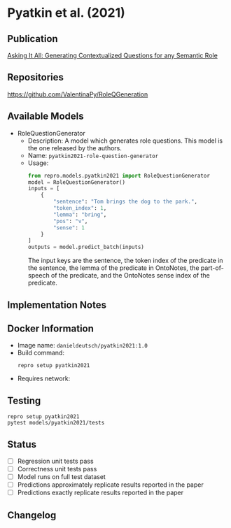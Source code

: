 # Pyatkin et al. (2021)

## Publication
[Asking It All: Generating Contextualized Questions for any Semantic Role](https://arxiv.org/abs/2109.04832)

## Repositories
https://github.com/ValentinaPy/RoleQGeneration

## Available Models
- RoleQuestionGenerator
  - Description: A model which generates role questions.
  This model is the one released by the authors.
  - Name: `pyatkin2021-role-question-generator`
  - Usage:
    ```python
    from repro.models.pyatkin2021 import RoleQuestionGenerator
    model = RoleQuestionGenerator()
    inputs = [
        {
            "sentence": "Tom brings the dog to the park.",
            "token_index": 1,
            "lemma": "bring",
            "pos": "v",
            "sense": 1
        }
    ]
    outputs = model.predict_batch(inputs)
    ```
    The input keys are the sentence, the token index of the predicate in the sentence, the lemma of the predicate in OntoNotes, the part-of-speech of the predicate, and the OntoNotes sense index of the predicate. 
    
## Implementation Notes
    
## Docker Information
- Image name: `danieldeutsch/pyatkin2021:1.0`
- Build command:
  ```shell script
  repro setup pyatkin2021
  ```
- Requires network:
  
## Testing
```shell script
repro setup pyatkin2021
pytest models/pyatkin2021/tests
```

## Status
- [ ] Regression unit tests pass  
- [ ] Correctness unit tests pass  
- [ ] Model runs on full test dataset  
- [ ] Predictions approximately replicate results reported in the paper  
- [ ] Predictions exactly replicate results reported in the paper  

## Changelog
